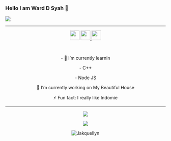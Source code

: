 ### Hello I am Ward D Syah 👋 

<img align="center" src="https://github-cardname.caliph.my.id/api?name=Ward%20D%20Syah&description=Hi,%20i%27m%20Ward%20D%20Syah%20and%20i%27m%20just%20a%20newbie%20programmer%20Nice%20to%20meet%20you%20%F0%9F%91%8B&image=https://avatars.githubusercontent.com/Jakquellyn&usqp=CAU&backgroundColor=%23ecf0f1&instagram=@ward_d_syah&github=Jakquellyn&pattern=ticTacToe&colorPattern=%23eaeaea&site=Regards%20by%20Jakquellyn"/>

------

<p align='center'>
  <a href="https://wa.me/6283117436733"><img height="30" src="https://telegra.ph/file/5f65f03b1f23e9601fa86.jpg"></a>
  <a href="https://facebook.com/Syah%20Arga"><img height="30" src="https://telegra.ph/file/0aa5e722cc8ef66a7b3d2.jpg"</a>
  <a href="https://instagram.com/ward_d_syah"><img height="30" src="https://upload.wikimedia.org/wikipedia/commons/thumb/9/95/Instagram_logo_2022.svg/600px-Instagram_logo_2022.svg.png"></a>
</p>

</br>
  
<p align='center'>
- 🌱 I’m currently learnin
</p>
<p align='center'>
   - C++
</p>
<p align='center'>
  - Node JS
</p>
<p align='center'>
🔭 I’m currently working on My Beautiful House
</p>
<p align='center'>
   ⚡ Fun fact: I really like Indomie
 </p>
   
 ------
<p align="center"><a href="https://github.com/Jakquellyn"><img src="https://github-readme-stats.vercel.app/api?username=Jakquellyn&show_icons=true&theme=tokyonight"></a></p>
<p align="center">
  <a href="https://github.com/Jakquellyn"><img src="https://github-readme-stats.vercel.app/api/top-langs?username=Jakquellyn&bg_color=30,e96443,904e95&title_color=fff&text_color=fff&hide_border=true&show_icons=true&layout=compact" /></a>
</p>

<p align="center"> <img src="https://github-readme-streak-stats.herokuapp.com/?user=Jakquellyn&" alt="Jakquellyn" /></p>

